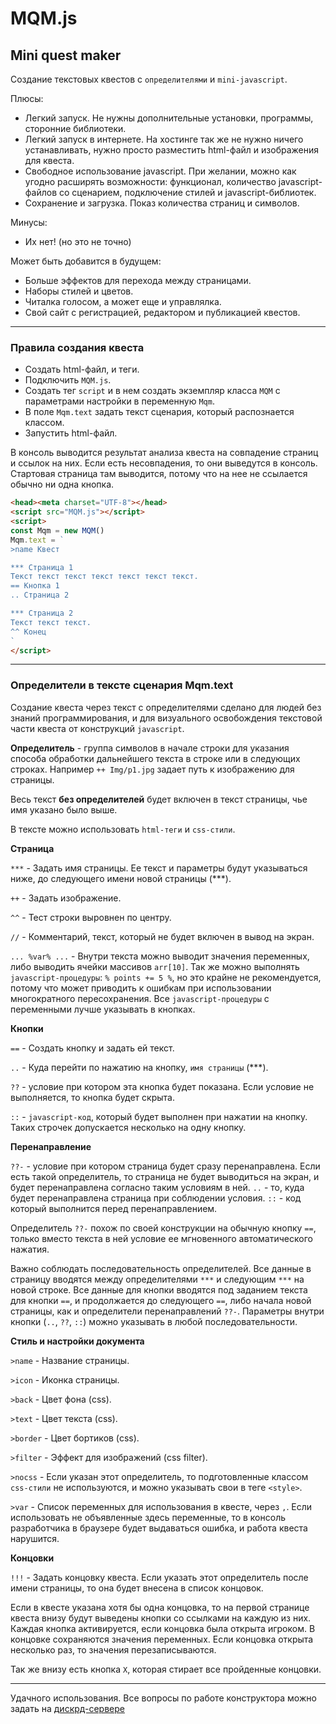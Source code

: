 # MQM.js

## Mini quest maker

Создание текстовых квестов с `определителями` и `mini-javascript`.

Плюсы:
- Легкий запуск.
Не нужны дополнительные установки, программы, сторонние библиотеки.
- Легкий запуск в интернете.
На хостинге так же не нужно ничего устанавливать, нужно просто разместить html-файл и изображения для квеста.
- Свободное использование javascript.
При желании, можно как угодно расширять возможности: функционал, количество javascript-файлов со сценарием, подключение стилей и javascript-библиотек.
- Сохранение и загрузка. Показ количества страниц и символов.

Минусы:
- Их нет! (но это не точно)

Может быть добавится в будущем:
- Больше эффектов для перехода между страницами.
- Наборы стилей и цветов.
- Читалка голосом, а может еще и управлялка.
- Свой сайт с регистрацией, редактором и публикацией квестов.

______

### Правила создания квеста

- Создать html-файл, и теги.
- Подключить `MQM.js`.
- Создать тег `script` и в нем создать экземпляр класса `MQM` с параметрами настройки в переменную `Mqm`.
- В поле `Mqm.text` задать текст сценария, который распознается классом.
- Запустить html-файл.

В консоль выводится результат анализа квеста на совпадение страниц и ссылок на них. Если есть несовпадения, то они выведутся в консоль. Стартовая страница там выводится, потому что на нее не ссылается обычно ни одна кнопка.

```html
<head><meta charset="UTF-8"></head>
<script src="MQM.js"></script>
<script>
const Mqm = new MQM()
Mqm.text = `
>name Квест

*** Страница 1
Текст текст текст текст текст текст текст.
== Кнопка 1
.. Страница 2

*** Страница 2
Текст текст текст.
^^ Конец
`
</script>
```

______

### Определители в тексте сценария Mqm.text

Создание квеста через текст с определителями сделано для людей без знаний программирования, и для визуального освобождения текстовой части квеста от конструкций `javascript`.

**Определитель** - группа символов в начале строки для указания способа обработки дальнейшего текста в строке или в следующих строках. Например `++ Img/p1.jpg` задает путь к изображению для страницы.

Весь текст **без определителей** будет включен в текст страницы, чье имя указано было выше.

В тексте можно использовать `html-теги` и `css-стили`.


**Страница**

`***` - Задать имя страницы. Ее текст и параметры будут указываться ниже, до следующего имени новой страницы (***).

`++` - Задать изображение.

`^^` - Тест строки выровнен по центру.

`//` - Комментарий, текст, который не будет включен в вывод на экран.

`... %var% ...` - Внутри текста можно выводит значения переменных, либо выводить ячейки массивов `arr[10]`. Так же можно выполнять `javascript-процедуры`: `% points += 5 %`, но это крайне не рекомендуется, потому что может приводить к ошибкам при использовании многократного пересохранения. Все `javascript-процедуры` с переменными лучше указывать в кнопках.


**Кнопки**

`==` - Создать кнопку и задать ей текст.

`..` - Куда перейти по нажатию на кнопку, `имя страницы` (***).

`??` - условие при котором эта кнопка будет показана. Если условие не выполняется, то кнопка будет скрыта.

`::` - `javascript-код`, который будет выполнен при нажатии на кнопку. Таких строчек допускается несколько на одну кнопку.


**Перенаправление**

`??-` - условие при котором страница будет сразу перенаправлена. Если есть такой определитель, то страница не будет выводиться на экран, и будет перенаправлена согласно таким условиям в ней. `..` - то, куда будет перенаправлена страница при соблюдении условия. `::` - код который выполнится перед перенаправлением.

Определитель `??-` похож по своей конструкции на обычную кнопку `==`, только вместо текста в ней условие ее мгновенного автоматического нажатия.


Важно соблюдать последовательность определителей. Все данные в страницу вводятся между определителями `***` и следующим `***` на новой строке. Все данные для кнопки вводятся под заданием текста для кнопки `==`, и продолжается до следующего `==`, либо начала новой страницы, как и определители перенаправлений `??-`. Параметры внутри кнопки (`..`, `??`, `::`) можно указывать в любой последовательности.


**Стиль и настройки документа**

`>name` - Название страницы.

`>icon` - Иконка страницы.

`>back` - Цвет фона (css).

`>text` - Цвет текста (css).

`>border` - Цвет бортиков (css).

`>filter` - Эффект для изображений (css filter).

`>nocss` - Если указан этот определитель, то подготовленные классом `css-стили` не используются, и можно указывать свои в теге `<style>`.

`>var` - Список переменных для использования в квесте, через `,`. Если использовать не объявленные здесь переменные, то в консоль разработчика в браузере будет выдаваться ошибка, и работа квеста нарушится.


**Концовки**

`!!!` - Задать концовку квеста. Если указать этот определитель после имени страницы, то она будет внесена в список концовок.

Если в квесте указана хотя бы одна концовка, то на первой странице квеста внизу будут выведены кнопки со ссылками на каждую из них. Каждая кнопка активируется, если концовка была открыта игроком. В концовке сохраняются значения переменных. Если концовка открыта несколько раз, то значения перезаписываются.

Так же внизу есть кнопка `X`, которая стирает все пройденные концовки.

______

Удачного использования. Все вопросы по работе конструктора можно задать на [дискрд-сервере](https://discord.gg/mzmgJqH6Vj)


